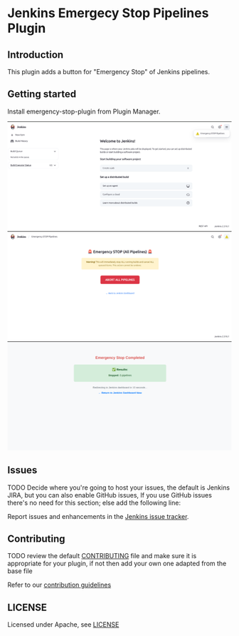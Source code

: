 # Jenkins Emergecy Stop Pipelines Plugin

## Introduction

This plugin adds a button for "Emergency Stop" of Jenkins pipelines.

## Getting started

Install emergency-stop-plugin from Plugin Manager.

![Top Bar Menu.](/screenshots/top_bar_button.png)
![Main Page of Emergency Stop.](/screenshots/main_page.png)
![After Completion of Emergency Stop.](/screenshots/after_trigger_completed.png)


## Issues

TODO Decide where you're going to host your issues, the default is Jenkins JIRA, but you can also enable GitHub issues,
If you use GitHub issues there's no need for this section; else add the following line:

Report issues and enhancements in the [Jenkins issue tracker](https://issues.jenkins.io/).

## Contributing

TODO review the default [CONTRIBUTING](https://github.com/jenkinsci/.github/blob/master/CONTRIBUTING.md) file and make sure it is appropriate for your plugin, if not then add your own one adapted from the base file

Refer to our [contribution guidelines](https://github.com/jenkinsci/.github/blob/master/CONTRIBUTING.md)

## LICENSE

Licensed under Apache, see [LICENSE](LICENSE.md)
